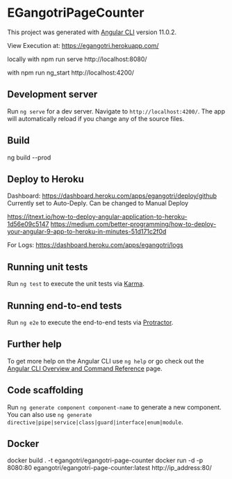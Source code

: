 # EGangotriPageCounter

This project was generated with [Angular CLI](https://github.com/angular/angular-cli) version 11.0.2.

View Execution at:
https://egangotri.herokuapp.com/

locally
with npm run serve
http://localhost:8080/

with npm run ng_start
http://localhost:4200/


## Development server

Run `ng serve` for a dev server. Navigate to `http://localhost:4200/`. The app will automatically reload if you change any of the source files.


## Build

ng build --prod

## Deploy to Heroku
Dashboard:
https://dashboard.heroku.com/apps/egangotri/deploy/github
Currently set to Auto-Deply. Can be changed to Manual Deploy

https://itnext.io/how-to-deploy-angular-application-to-heroku-1d56e09c5147
https://medium.com/better-programming/how-to-deploy-your-angular-9-app-to-heroku-in-minutes-51d171c2f0d

For Logs:
https://dashboard.heroku.com/apps/egangotri/logs

## Running unit tests

Run `ng test` to execute the unit tests via [Karma](https://karma-runner.github.io).

## Running end-to-end tests

Run `ng e2e` to execute the end-to-end tests via [Protractor](http://www.protractortest.org/).

## Further help

To get more help on the Angular CLI use `ng help` or go check out the [Angular CLI Overview and Command Reference](https://angular.io/cli) page.

## Code scaffolding

Run `ng generate component component-name` to generate a new component. You can also use `ng generate directive|pipe|service|class|guard|interface|enum|module`.

## Docker
docker build . -t egangotri/egangotri-page-counter
docker run -d -p 8080:80  egangotri/egangotri-page-counter:latest 
http://ip_address:80/